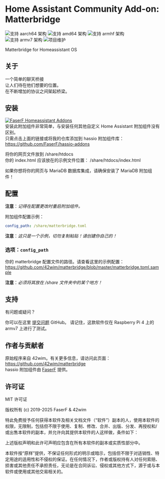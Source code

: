 # Home Assistant Community Add-on: Matterbridge
![支持 aarch64 架构][aarch64-shield] ![支持 amd64 架构][amd64-shield] ![支持 armhf 架构][armhf-shield] ![支持 armv7 架构][armv7-shield]
![项目维护][maintenance-shield]

Matterbridge for Homeassistant OS

## 关于

一个简单的聊天桥接<br />
让人们待在他们想要的位置。<br />
在不断增加的协议之间架起桥梁。<br />

## 安装

[![FaserF Homeassistant Addons](https://my.home-assistant.io/badges/supervisor_add_addon_repository.svg)](https://my.home-assistant.io/redirect/supervisor_add_addon_repository/?repository_url=https%3A%2F%2Fgithub.com%2FFaserF%2Fhassio-addons)
<br />
安装此附加组件非常简单，与安装任何其他自定义 Home Assistant 附加组件没有区别。<br />
只需点击上面的链接或将我的仓库添加到 hassio 附加组件库： <https://github.com/FaserF/hassio-addons>

将你的网页文件放到 /share/htdocs<br />
你的 index.html 应该放在的示例文件位置： /share/htdocs/index.html <br />

如果你想将你的网页与 MariaDB 数据库集成，请确保安装了 MariaDB 附加组件！

## 配置

**注意**：_记得在配置更改时重启附加组件。_

附加组件配置示例：

```yaml
config_path: /share/matterbridge.toml
```

**注意**：_这只是一个示例，切勿复制粘贴！请创建你自己的！_

### 选项：`config_path`

你的 matterbridge 配置文件的路径。请查看这里的示例配置： <https://github.com/42wim/matterbridge/blob/master/matterbridge.toml.sample>

**注意**：_必须将其放在 /share 文件夹中的某个地方！_

## 支持

有问题或疑问？

你可以在这里 [提交问题][issue] GitHub。
请记住，这款软件仅在 Raspberry Pi 4 上的 armv7 上进行了测试。

## 作者与贡献者

原始程序来自 42wim。有关更多信息，请访问此页面： <https://github.com/42wim/matterbridge><br />
hassio 附加组件由 [FaserF] 提供。

## 许可证

MIT 许可证

版权所有 (c) 2019-2025 FaserF & 42wim

特此免费授予任何获得本软件及相关文档文件（“软件”）副本的人，使用本软件的权限，无限制，包括但不限于使用、复制、修改、合并、出版、分发、再授权和/或出售本软件的副本，并允许向其提供本软件的人这样做，条件如下：

上述版权声明和此许可声明应包含在所有本软件的副本或实质性部分中。

本软件按“原样”提供，不保证任何形式的明示或暗示，包括但不限于对适销性、特定用途的适用性和不侵权的保证。在任何情况下，作者或版权持有人对任何索赔、损害或其他责任不承担责任，无论是在合同诉讼、侵权或其他方式下，源于或与本软件或使用或其他交易相关的。

[maintenance-shield]: https://img.shields.io/maintenance/yes/2025.svg
[aarch64-shield]: https://img.shields.io/badge/aarch64-yes-green.svg
[amd64-shield]: https://img.shields.io/badge/amd64-yes-green.svg
[armhf-shield]: https://img.shields.io/badge/armhf-yes-green.svg
[armv7-shield]: https://img.shields.io/badge/armv7-yes-green.svg
[FaserF]: https://github.com/FaserF/
[issue]: https://github.com/FaserF/hassio-addons/issues